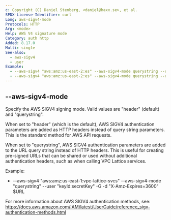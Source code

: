 ```yaml
---
c: Copyright (C) Daniel Stenberg, <daniel@haxx.se>, et al.
SPDX-License-Identifier: curl
Long: aws-sigv4-mode
Protocols: HTTP
Arg: <mode>
Help: AWS V4 signature mode
Category: auth http
Added: 8.17.0
Multi: single
See-also:
  - aws-sigv4
  - user
Example:
  - --aws-sigv4 "aws:amz:us-east-2:es" --aws-sigv4-mode querystring --user "key:secret" $URL
  - --aws-sigv4 "aws:amz:us-east-2:es" --aws-sigv4-mode querystring --user "key:secret:token" $URL
---
```


## --aws-sigv4-mode

Specify the AWS SIGV4 signing mode. Valid values are "header" (default) and "querystring".

When set to "header" (which is the default), AWS SIGV4 authentication parameters are added as HTTP headers instead of query string parameters. This
is the standard method for AWS API requests.

When set to "querystring", AWS SIGV4 authentication parameters are added to the URL query string instead of HTTP headers. This is useful for creating pre-signed URLs that
can be shared or used without additional authentication headers, such as when calling VPC Lattice services.

Example:
- --aws-sigv4 "aws:amz:us-east-1:vpc-lattice-svcs" --aws-sigv4-mode "querystring" --user "keyId:secretKey" -G -d "X-Amz-Expires=3600" $URL

For more information about AWS SIGV4 authentication methods, see:
https://docs.aws.amazon.com/IAM/latest/UserGuide/reference_sigv-authentication-methods.html

